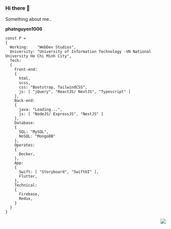 ### Hi there 👋

Something about me..

**phatnguyen1006**
```script
const P =
{
  Working:    "WebDev Studios",
  University: "University of Information Technology -VN National University Ho Chi Minh City",
  Tech:
  {
    Front-end:
    {
      html,
      scss,
      css: "Bootstrap, TailwindCSS",
      js: [ "jQuery", "ReactJS/ NextJS", "Typescript" ]
    },
    Back-end:
    {
      java: "Loading...",
      js: [ "NodeJS/ ExpressJS", "NestJS" ]
    },
    Database:
    {
      SQL: "MySQL",
      NoSQL: "MongoDB"
    },
    Operates:
    {
      Docker,
    },
    App:
    {
      Swift: [ "Storyboard", "SwiftUI" ],
      Flutter,
    },
    Technical:
    {
      Firebase,
      Redux,
    }
  }
}
```

<!-- [![Top Langs](https://github-readme-stats.vercel.app/api/top-langs/?username=phatnguyen1006&layout=compact)](https://github.com/anuraghazra/github-readme-stats) -->


<a href="https://www.facebook.com/tsone.ylov">
  <img align="right" src="https://github-readme-stats.vercel.app/api/top-langs/?username=phatnguyen1006&layout=compact&theme=tokyonight" />  
</a>

